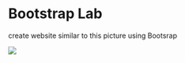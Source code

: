 # Bootstrap Lab

create website similar to this picture using Bootsrap

<img src="Assets/IMG/Movies.png">
